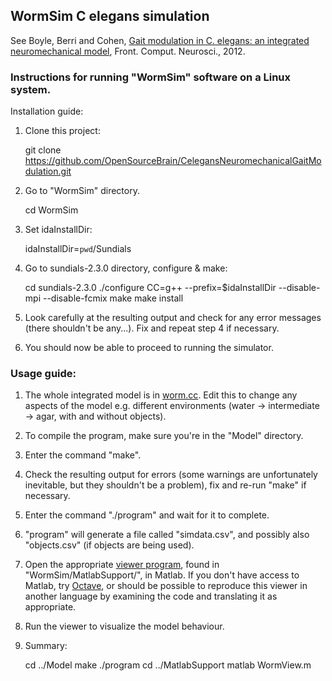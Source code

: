 ## WormSim C elegans simulation

See Boyle, Berri and Cohen, [Gait modulation in C. elegans: an integrated neuromechanical model](http://www.frontiersin.org/Computational_Neuroscience/10.3389/fncom.2012.00010/abstract), Front. Comput. Neurosci., 2012.

### Instructions for running "WormSim" software on a Linux system.

Installation guide:

1) Clone this project:
    
    git clone https://github.com/OpenSourceBrain/CelegansNeuromechanicalGaitModulation.git

2) Go to "WormSim" directory.

    cd WormSim

3) Set idaInstallDir:

    idaInstallDir=`pwd`/Sundials

4) Go to sundials-2.3.0 directory, configure & make:

    cd sundials-2.3.0
    ./configure CC=g++ --prefix=$idaInstallDir --disable-mpi --disable-fcmix
    make
    make install

5) Look carefully at the resulting output and check for any error messages (there shouldn't be any...). Fix and repeat step 4 if necessary.

6) You should now be able to proceed to running the simulator.

### Usage guide:

1) The whole integrated model is in [worm.cc](https://github.com/OpenSourceBrain/CelegansNeuromechanicalGaitModulation/blob/master/WormSim/Model/worm.cc). Edit this to change any aspects of the model e.g. different environments (water -> intermediate -> agar, with and without objects).

2) To compile the program, make sure you're in the "Model" directory.

3) Enter the command "make".

4) Check the resulting output for errors (some warnings are unfortunately inevitable, but they shouldn't be a problem), fix and re-run "make" if necessary.

5) Enter the command "./program" and wait for it to complete.

6) "program" will generate a file called "simdata.csv", and possibly also "objects.csv" (if objects are being used).

7) Open the appropriate [viewer program](https://github.com/OpenSourceBrain/CelegansNeuromechanicalGaitModulation/blob/master/WormSim/MatlabSupport/WormView.m), found in "WormSim/MatlabSupport/", 
in Matlab. If you don't have access to Matlab, try [Octave](https://www.gnu.org/software/octave/it), or should be possible to reproduce this viewer 
in another language by examining the code and translating it as appropriate.

8) Run the viewer to visualize the model behaviour.

9) Summary:

    cd ../Model
    make
    ./program
    cd ../MatlabSupport
    matlab WormView.m


